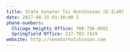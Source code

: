 ```yaml
---
title: State Senator Toi Hutchinson (D-IL40)
date: 2017-08-15 01:30:00 Z
phone-numbers:
  Chicago Heights Office: 708-756-0882
  Springfield Office: 217-782-7419
website: http://senatorhutchinson.com
---
```


